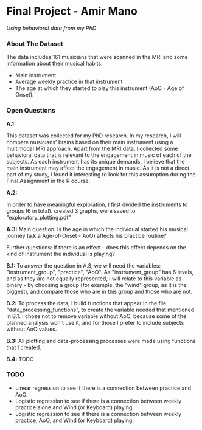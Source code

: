 # Final Project - Amir Mano #
*Using behavioral data from my PhD*

### About The Dataset ###
The data includes 161 musicians that were scanned in the MRI and some information about their musical habits:
- Main instrument
- Average weekly practice in that instrument
- The age at which they started to play this instrument (AoO - Age of Onset).

### Open Questions ###
**A.1:**

This dataset was collected for my PhD research. 
In my research, I will compare musicians' brains based on their main instrument using a multimodal MRI approach. 
Apart from the MRI data, I collected some behavioral data that is relevant to the engagement in music of each of the subjects. 
As each instrument has its unique demands, I believe that the main instrument may affect the engagement in music. 
As it is not a direct part of my study, I found it interesting to look for this assumption during the Final Assignment in the R course.  

**A.2:**

In order to have meaningful exploration, I first divided the instruments to groups (6 in total).
created 3 graphs, were saved to "exploratory_plotting.pdf"

**A.3:**
Main question:
Is the age in which the individual started his musical journey (a.k.a Age-of-Onset - AoO) affects his practice routine?

Further questions:
If there is an effect - does this effect depends on the kind of instrument the individual is playing?

**B.1:**
To answer the question in A.3, we will need the variables: "instrument_group", "practice", "AoO".
As "instrument_group" has 6 levels, and as they are not equally represented, I will relate to this variable as binary - 
by choosing a group (for example, the "wind" group, as it is the biggest), and compare those who are in this group and those who are not.

**B.2:**
To process the data, I build functions that appear in the file "data_processing_functions", to create the variable needed that mentioned in B.1.
I chose not to remove variable without AoO, because some of the planned analysis won't use it, and for those I prefer to include subjects without AoO values.

**B.3:**
All plotting and data-processing processes were made using functions that I created.

**B.4:**
TODO



### TODO ###
- Linear regression to see if there is a connection between practice and AoO.
- Logistic regression to see if there is a connection between weekly practice alone and Wind (or Keyboard) playing.
- Logistic regression to see if there is a connection between weekly practice, AoO, and Wind (or Keyboard) playing.